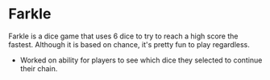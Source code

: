 # Farkle

Farkle is a dice game that uses 6 dice to try to reach a high score the fastest. Although it is based on chance, it's pretty fun to play regardless.

- Worked on ability for players to see which dice they selected to continue their chain.

